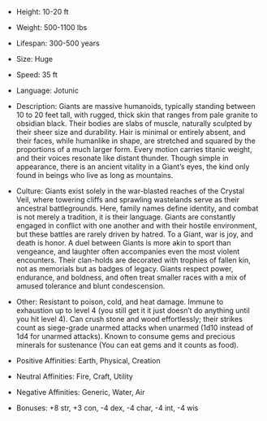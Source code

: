 - Height: 10-20 ft
    
- Weight: 500-1100 lbs
    
- Lifespan: 300-500 years
    
- Size: Huge
    
- Speed: 35 ft
    
- Language: Jotunic
    
- Description: Giants are massive humanoids, typically standing between 10 to 20 feet tall, with rugged, thick skin that ranges from pale granite to obsidian black. Their bodies are slabs of muscle, naturally sculpted by their sheer size and durability. Hair is minimal or entirely absent, and their faces, while humanlike in shape, are stretched and squared by the proportions of a much larger form. Every motion carries titanic weight, and their voices resonate like distant thunder. Though simple in appearance, there is an ancient vitality in a Giant’s eyes, the kind only found in beings who live as long as mountains.
    
- Culture: Giants exist solely in the war-blasted reaches of the Crystal Veil, where towering cliffs and sprawling wastelands serve as their ancestral battlegrounds. Here, family names define identity, and combat is not merely a tradition, it is their language. Giants are constantly engaged in conflict with one another and with their hostile environment, but these battles are rarely driven by hatred. To a Giant, war is joy, and death is honor. A duel between Giants is more akin to sport than vengeance, and laughter often accompanies even the most violent encounters. Their clan-holds are decorated with trophies of fallen kin, not as memorials but as badges of legacy. Giants respect power, endurance, and boldness, and often treat smaller races with a mix of amused tolerance and blunt condescension.
    
- Other: Resistant to poison, cold, and heat damage. Immune to exhaustion up to level 4 (you still get it it just doesn’t do anything until you hit level 4). Can crush stone and wood effortlessly; their strikes count as siege-grade unarmed attacks when unarmed (1d10 instead of 1d4 for unarmed attacks). Known to consume gems and precious minerals for sustenance (You can eat gems and it counts as food).
    
- Positive Affinities: Earth, Physical, Creation
    
- Neutral Affinities: Fire, Craft, Utility
    
- Negative Affinities: Generic, Water, Air
    
- Bonuses: +8 str, +3 con, -4 dex, -4 char, -4 int, -4 wis